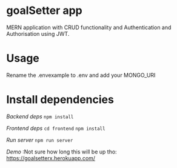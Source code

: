 # goalSetter app
MERN application with CRUD functionality and Authentication and Authorisation using JWT.

# Usage
Rename the .envexample to .env and add your MONGO_URI

# Install dependencies

*Backend deps*
`npm install`

*Frontend deps*
`cd frontend`
`npm install `

*Run server*
`npm run server`

*Demo*
:Not sure how long this will be up tho: https://goalsetterx.herokuapp.com/ 

